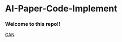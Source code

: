 # AI-Paper-Code-Implement
### Welcome to this repo!!  
[GAN](https://github.com/YUL-git/AI-Paper-Code-Implement/blob/main/GAN/GAN_for_MNIST_Tutorial.py)

